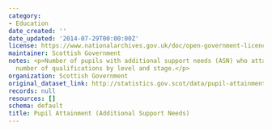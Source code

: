 ```yaml
---
category:
- Education
date_created: ''
date_updated: '2014-07-29T00:00:00Z'
license: https://www.nationalarchives.gov.uk/doc/open-government-licence/version/3/
maintainer: Scottish Government
notes: <p>Number of pupils with additional support needs (ASN) who attained a given
  number of qualifications by level and stage.</p>
organization: Scottish Government
original_dataset_link: http://statistics.gov.scot/data/pupil-attainment-asn
records: null
resources: []
schema: default
title: Pupil Attainment (Additional Support Needs)
---
```


